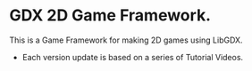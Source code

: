 # GDX 2D Game Framework.

This is a Game Framework for making 2D games using LibGDX.

- Each version update is based on a series of Tutorial Videos.